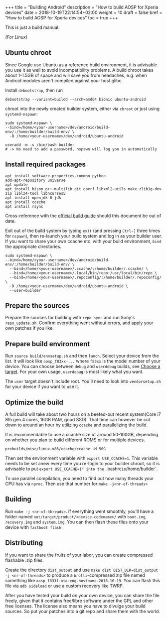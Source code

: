 +++
title = "Building Android"
description = "How to build AOSP for Xperia devices"
date = 2018-10-19T22:14:54+02:00
weight = 10
draft = false
bref = "How to build AOSP for Xperia devices"
toc = true
+++

This is just a build manual.

*(For Linux)*

## Ubuntu chroot

Since Google use Ubuntu as a reference build environment, it is advisable you
use it as well to avoid incompatibility problems. A build chroot takes about
1-1.5GB of space and will save you from headaches, e.g. when Android modules
aren't compiled against your host glibc.

Install `debootstrap`, then run
```
debootstrap --variant=buildd --arch=amd64 bionic ubuntu-android
```
chroot into the newly created builder system, either via `chroot` or just using
`systemd-nspawn`:
```
sudo systemd-nspawn \
--bind=/home/<your-username>/dev/android/build-env/:/home/builder/build-env/ \
  -D /home/<your-username>/dev/android/ubuntu-android

useradd -m -s /bin/bash builder
# -> No need to add a password, nspawn will log you in automatically
```

## Install required packages
```
apt install software-properties-common python
add-apt-repository universe
apt update
apt install bison g++-multilib git gperf libxml2-utils make zlib1g-dev zip liblz4-tool libncurses5
apt install openjdk-8-jdk
apt install ccache
apt install rsync
```
Cross-reference with the
[official build guide](https://developer.sony.com/develop/open-devices/guides/aosp-build-instructions/build-aosp-android-p-9-0-0)
should this document be out of date.

Exit out of the build system by typing `exit` (and pressing `Ctrl-]` three times
for `nspawn`), then re-launch your build system and log in as your builder user.
If you want to share your own ccache etc. with your build environment, `bind`
the appropriate directories.
```
sudo systemd-nspawn \
--bind=/home/<your-username>/dev/android/build-env/:/home/builder/build-env/ \
  --bind=/home/<your-username>/.ccache/:/home/builder/.ccache/ \
  --bind=/home/<your-username>/.local/bin/repo:/usr/local/bin/repo \
  --bind=/home/<your-username>/.repoconfig/:/home/builder/.repoconfig/ \
  -D /home/<your-username>/dev/android/ubuntu-android \
  --user=builder
```

## Prepare the sources
Prepare the sources for building with `repo sync` and run Sony's
`repo_update.sh`. Confirm everything went without errors, and apply your own
patches if you like.

## Prepare build environment
Run `source build/envsetup.sh` and then `lunch`. Select your device from the
list. It will look like `aosp_f83xx-...` where `f83xx` is the model number of
your device. You can choose between `debug` and `userdebug` builds, see [Choose
a target](https://source.android.com/setup/build/building#choose-a-target).
For your own usage, `userdebug` is most likely what you want.

The `user` target doesn't include root. You'll need to look into
`vendorsetup.sh` for your device if you want to use it.

## Optimize the build
A full build will take about two hours on a beefed-out recent system(Core i7 8th
gen 4 cores, 16GB RAM, good SSD). That time can however be cut down to around an
hour by utilizing `ccache` and parallelizing the build.

It is recommendable to use a ccache size of around 50-100GB, depending on
whether you plan to build different ROMS or for multiple devices.
```
prebuilds/misc/linux-x86/ccache/ccache -M 50G
```
Then set the environment variable with `export USE_CCACHE=1`. This variable
needs to be set anew every time you re-login to your builder chroot, so it is
advisable to put `export USE_CCACHE=1" into the `.bashrc` in `/home/builder`.

To use parallel compilation, you need to find out how many threads your CPU has
via `nproc`. Then use that number for `make -j<nr-of-threads>`

## Building
Run `make -j <nr-of-threads>`. If everything went smoothly, you'll have a folder
named `out/target/product/<device-codename>/` with `boot.img`, `recovery.img`
and `system.img`. You can then flash these files onto your device with `fastboot
flash`

## Distributing
If you want to share the fruits of your labor, you can create compressed
flashable .zip files.

Create the directory `dist_output` and use `make dist DIST_DIR=dist_output -j
<nr-of-threads>` to produce a `brotli`-compressed zip file named something like
`aosp_f8331-ota-eng.hostname-2018-10-19`. You can flash this file via `adb
sideload` or use a custom recovery like TWRP.

After you have tested your build on your own device, you can share the file
freely, given that it contains free/libre software under the GPL and other free
licenses. The license also means you have to divulge your build sources.
So put your patches into a git repo and share them with the world.
